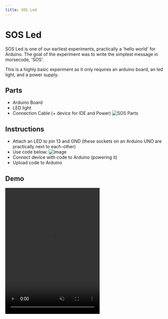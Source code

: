 ```yaml
---
title: SOS Led
---
```


# SOS Led


SOS Led is one of our earliest experiments, practically a 'hello world' for Arduino. The goal of the experiment was to write the simplest message in morsecode, 'SOS'.

This is a highly basic experiment as it only requires an arduino board, an led light, and a power supply.

## Parts
- Arduino Board
- LED light
- Connection Cable (+ device for IDE and Power)
![SOS Parts](/images/parts-sos.jpg)

## Instructions
- Attach an LED to pin 13 and GND (these sockets on an Arduino UNO are practically next to each-other)
- Use code below:
![image](/images/code-sos.png)
- Connect device with code to Arduino (powering it)
- Upload code to Arduino 

## Demo

<video width="300" height="400" controls muted>
<source src="/videos/demo-sos.mov" type="video/mp4"/>
</video>